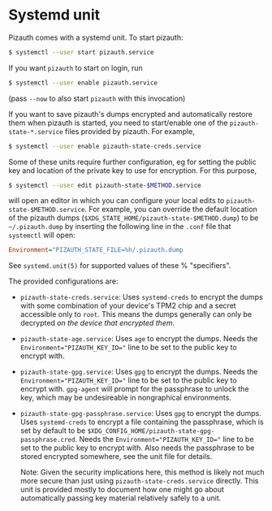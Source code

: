 # Systemd unit

Pizauth comes with a systemd unit. To start pizauth:

```sh
$ systemctl --user start pizauth.service
```

If you want `pizauth` to start on login, run

```sh
$ systemctl --user enable pizauth.service
```

(pass `--now` to also start `pizauth` with this invocation)

If you want to save pizauth's dumps encrypted and automatically restore them
when pizauth is started, you need to start/enable one of the
`pizauth-state-*.service` files provided by pizauth. For example,

```sh
$ systemctl --user enable pizauth-state-creds.service
```

Some of these units require further configuration, eg for setting the public key
and location of the private key to use for encryption. For this purpose,

```sh
$ systemctl --user edit pizauth-state-$METHOD.service
```

will open an editor in which you can configure your local edits to
`pizauth-state-$METHOD.service`. For example, you can override the default
location of the pizauth dumps (`$XDG_STATE_HOME/pizauth-state-$METHOD.dump`) to
be `~/.pizauth.dump` by inserting the following line in the `.conf` file that
`systemctl` will open:

```ini
Environment="PIZAUTH_STATE_FILE=%h/.pizauth.dump
```

See `systemd.unit(5)` for supported values of these % "specifiers".

The provided configurations are:
- `pizauth-state-creds.service`: Uses `systemd-creds` to encrypt the dumps with
  some combination of your device's TPM2 chip and a secret accessible only to
  `root`. This means the dumps generally can only be decrypted *on the device
  that encrypted them*.
- `pizauth-state-age.service`: Uses `age` to encrypt the dumps.
  Needs the `Environment="PIZAUTH_KEY_ID="` line to be set to the public key to
  encrypt with.
- `pizauth-state-gpg.service`: Uses `gpg` to encrypt the dumps.
  Needs the `Environment="PIZAUTH_KEY_ID="` line to be set to the public key to
  encrypt with. `gpg-agent` will prompt for the passphrase to unlock the key,
  which may be undesireable in nongraphical environments.
- `pizauth-state-gpg-passphrase.service`: Uses `gpg` to encrypt the dumps.
  Uses `systemd-creds` to encrypt a file containing the passphrase, which is set
  by default to be `$XDG_CONFIG_HOME/pizauth-state-gpg-passphrase.cred`.
  Needs the `Environment="PIZAUTH_KEY_ID="` line to be set to the public key to
  encrypt with. Also needs the passphrase to be stored encrypted somewhere, see
  the unit file for details.

  Note: Given the security implications here, this method is likely not much
  more secure than just using `pizauth-state-creds.service` directly.
  This unit is provided mostly to document how one might go about automatically
  passing key material relatively safely to a unit.
